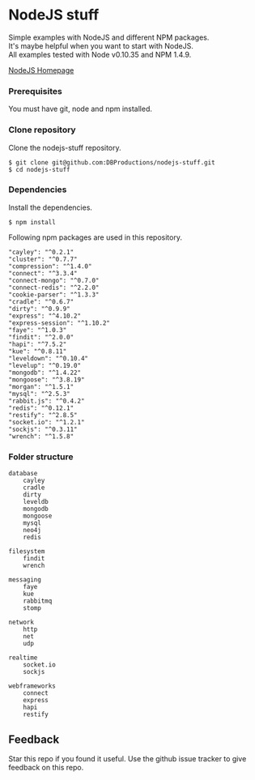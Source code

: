 # NodeJS stuff

Simple examples with NodeJS and different NPM packages.  
It's maybe helpful when you want to start with NodeJS.  
All examples tested with Node v0.10.35 and NPM 1.4.9.  

[NodeJS Homepage](http://www.nodejs.org)

### Prerequisites

You must have git, node and npm installed.  

### Clone repository

Clone the nodejs-stuff repository.

    $ git clone git@github.com:DBProductions/nodejs-stuff.git
    $ cd nodejs-stuff

### Dependencies

Install the dependencies.

    $ npm install

Following npm packages are used in this repository.

    "cayley": "^0.2.1"
    "cluster": "^0.7.7"
    "compression": "^1.4.0"
    "connect": "^3.3.4"
    "connect-mongo": "^0.7.0"
    "connect-redis": "^2.2.0"
    "cookie-parser": "^1.3.3"
    "cradle": "^0.6.7"
    "dirty": "^0.9.9"
    "express": "^4.10.2"
    "express-session": "^1.10.2"
    "faye": "^1.0.3"
    "findit": "^2.0.0"
    "hapi": "^7.5.2"
    "kue": "^0.8.11"
    "leveldown": "^0.10.4"
    "levelup": "^0.19.0"
    "mongodb": "^1.4.22"
    "mongoose": "^3.8.19"
    "morgan": "^1.5.1"
    "mysql": "^2.5.3"
    "rabbit.js": "^0.4.2"
    "redis": "^0.12.1"
    "restify": "^2.8.5"
    "socket.io": "^1.2.1"
    "sockjs": "^0.3.11"
    "wrench": "^1.5.8"

### Folder structure

    database
        cayley
        cradle
        dirty
        leveldb
        mongodb
        mongoose
        mysql
        neo4j
        redis

    filesystem
        findit
        wrench

    messaging
        faye
        kue
        rabbitmq
        stomp

    network
        http
        net
        udp

    realtime
        socket.io
        sockjs

    webframeworks
        connect
        express
        hapi
        restify

## Feedback
Star this repo if you found it useful. Use the github issue tracker to give feedback on this repo.